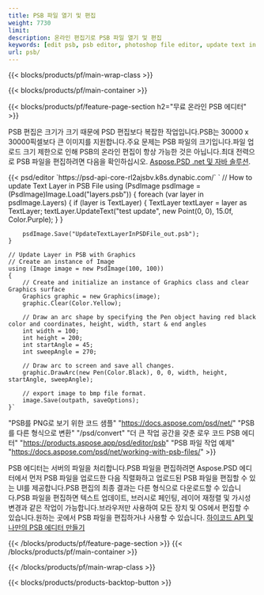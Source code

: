 ```yaml
---
title: PSB 파일 열기 및 편집
weight: 7730
limit: 
description: 온라인 편집기로 PSB 파일 열기 및 편집
keywords: [edit psb, psb editor, photoshop file editor, update text in psb, update psb, open psb, update text in psb]
url: psb/
---
```


{{< blocks/products/pf/main-wrap-class >}}

{{< blocks/products/pf/main-container >}}

{{< blocks/products/pf/feature-page-section h2="무료 온라인 PSB 에디터" >}}
<p>PSB 편집은 크기가 크기 때문에 PSD 편집보다 복잡한 작업입니다.PSB는 30000 x 30000픽셀보다 큰 이미지를 지원합니다.주요 문제는 PSB 파일의 크기입니다.파일 업로드 크기 제한으로 인해 PSB의 온라인 편집이 항상 가능한 것은 아닙니다.최대 전력으로 PSB 파일을 편집하려면 다음을 확인하십시오. <a href="/psd/{{< lang-code >}}">Aspose.PSD .net 및 자바 솔루션</a>. </p>
{{< psd/editor `https://psd-api-core-rl2ajsbv.k8s.dynabic.com/` 
`	// How to update Text Layer in PSB File
	using (PsdImage psdImage = (PsdImage)Image.Load("layers.psb"))
  	{
		foreach (var layer in psdImage.Layers)
		{
			if (layer is TextLayer)
			{
				TextLayer textLayer = layer as TextLayer;
				textLayer.UpdateText("test update", new Point(0, 0), 15.0f, Color.Purple);
			}
		}

		psdImage.Save("UpdateTextLayerInPSDFile_out.psb");
	}
	
	// Update Layer in PSB with Graphics
	// Create an instance of Image
	using (Image image = new PsdImage(100, 100))
	{
		// Create and initialize an instance of Graphics class and clear Graphics surface
		Graphics graphic = new Graphics(image);
		graphic.Clear(Color.Yellow);

		// Draw an arc shape by specifying the Pen object having red black color and coordinates, height, width, start & end angles                 
		int width = 100;
		int height = 200;
		int startAngle = 45;
		int sweepAngle = 270;

		// Draw arc to screen and save all changes.
		graphic.DrawArc(new Pen(Color.Black), 0, 0, width, height, startAngle, sweepAngle);

		// export image to bmp file format.
		image.Save(outpath, saveOptions);
	}` 
"PSB를 PNG로 보기 위한 코드 샘플"  "https://docs.aspose.com/psd/net/" 
"PSB를 다른 형식으로 변환"  "/psd/convert" 
"더 큰 작업 공간을 갖춘 로우 코드 PSB 에디터" "https://products.aspose.app/psd/editor/psb" 
"PSB 파일 작업 예제" "https://docs.aspose.com/psd/net/working-with-psb-files/" >}}
<p>PSB 에디터는 서버의 파일을 처리합니다.PSB 파일을 편집하려면 Aspose.PSD 에디터에서 먼저 PSB 파일을 업로드한 다음 직렬화하고 업로드된 PSB 파일을 편집할 수 있는 UI를 제공합니다.PSB 편집의 최종 결과는 다른 형식으로 다운로드할 수 있습니다.PSB 파일을 편집하면 텍스트 업데이트, 브러시로 페인팅, 레이어 재정렬 및 가시성 변경과 같은 작업이 가능합니다.브라우저만 사용하여 모든 장치 및 OS에서 편집할 수 있습니다.원하는 곳에서 PSB 파일을 편집하거나 사용할 수 있습니다. <a href="https://docs.aspose.com/psd/net/working-with-psb-files/">하이코드 API 및 나만의 PSB 에디터 만들기</a></p>

{{< /blocks/products/pf/feature-page-section >}}
{{< /blocks/products/pf/main-container >}}


{{< /blocks/products/pf/main-wrap-class >}}

{{< blocks/products/products-backtop-button >}}
